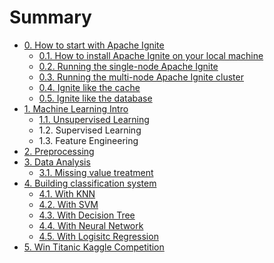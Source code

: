 # Summary

* [0. How to start with Apache Ignite](README.md)
  * [0.1. How to install Apache Ignite on your local machine](01-how-to-install-apache-ignite-on-your-local-machine.md)
  * [0.2. Running the single-node Apache Ignite](02-running-the-single-node-apache-ignite.md)
  * [0.3. Running the multi-node Apache Ignite cluster](03-running-the-multi-node-apache-ignite-cluster.md)
  * [0.4. Ignite like the cache](04-ignite-like-the-cache.md)
  * [0.5. Ignite like the database](05-ignite-like-the-database.md)
* [1. Machine Learning Intro](chapter1.md)
  * [1.1. Unsupervised Learning](chapter1/11-unsupervised-learning.md)
  * 1.2. Supervised Learning
  * 1.3. Feature Engineering
* [2. Preprocessing](chapter2.md)
* [3. Data Analysis](/chapter3.md)
  * [3.1. Missing value treatment](chapter3/31-missing-value-treatment.md)
* [4. Building classification system](/chapter4.md)
  * [4.1. With KNN](chapter4/41-with-knn.md)
  * [4.2. With SVM](chapter4/42-with-svm.md)
  * [4.3. With Decision Tree](chapter4/43-with-decision-tree.md)
  * [4.4. With Neural Network](chapter4/44-with-neural-network.md)
  * [4.5. With Logisitc Regression](chapter4/45-with-logisitc-regression.md)
* [5. Win Titanic Kaggle Competition](/chapter5.md "5. Win Titanic Kaggle Competition")



